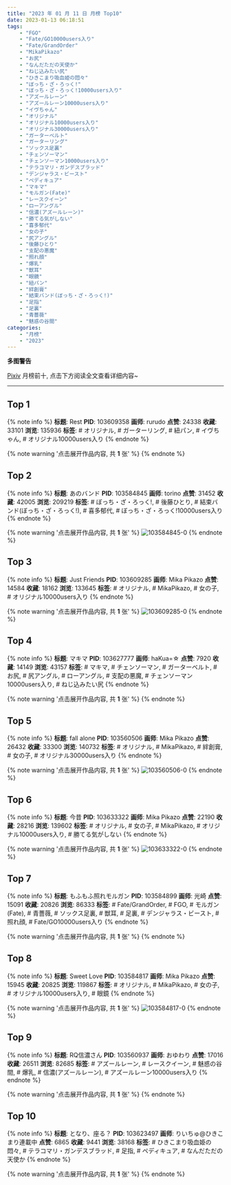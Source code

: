 ```yaml
---
title: "2023 年 01 月 11 日 月榜 Top10"
date: 2023-01-13 06:18:51
tags:
    - "FGO"
    - "Fate/GO10000users入り"
    - "Fate/GrandOrder"
    - "MikaPikazo"
    - "お尻"
    - "なんだただの天使か"
    - "ねじ込みたい尻"
    - "ひきこまり吸血姫の悶々"
    - "ぼっち・ざ・ろっく!"
    - "ぼっち・ざ・ろっく!10000users入り"
    - "アズールレーン"
    - "アズールレーン10000users入り"
    - "イヴちゃん"
    - "オリジナル"
    - "オリジナル10000users入り"
    - "オリジナル30000users入り"
    - "ガーターベルト"
    - "ガーターリング"
    - "ソックス足裏"
    - "チェンソーマン"
    - "チェンソーマン10000users入り"
    - "テラコマリ・ガンデスブラッド"
    - "デンジャラス・ビースト"
    - "ペディキュア"
    - "マキマ"
    - "モルガン(Fate)"
    - "レースクイーン"
    - "ローアングル"
    - "信濃(アズールレーン)"
    - "勝てる気がしない"
    - "喜多郁代"
    - "女の子"
    - "尻アングル"
    - "後藤ひとり"
    - "支配の悪魔"
    - "照れ顔"
    - "爆乳"
    - "獣耳"
    - "眼鏡"
    - "紐パン"
    - "絆創膏"
    - "結束バンド(ぼっち・ざ・ろっく!)"
    - "足指"
    - "足裏"
    - "青薔薇"
    - "魅惑の谷間"
categories:
    - "月榜"
    - "2023"
---
```


<i class="fa fa-triangle-exclamation"></i>**多图警告**<i class="fa fa-triangle-exclamation"></i>

[Pixiv](https://www.pixiv.net/) 月榜前十, 点击下方阅读全文查看详细内容~

<!-- more -->

---

## Top 1

{% note info %}
**标题**: Rest
**PID**: 103609358 **画师**: rurudo
**点赞**: 24338 **收藏**: 33101 **浏览**: 135936
**标签**: # オリジナル, # ガーターリング, # 紐パン, # イヴちゃん, # オリジナル10000users入り
{% endnote %}

{% note warning '点击展开作品内容, 共 **1** 张' %}
{% endnote %}

## Top 2

{% note info %}
**标题**: あのバンド
**PID**: 103584845 **画师**: torino
**点赞**: 31452 **收藏**: 42005 **浏览**: 209219
**标签**: # ぼっち・ざ・ろっく!, # 後藤ひとり, # 結束バンド(ぼっち・ざ・ろっく!), # 喜多郁代, # ぼっち・ざ・ろっく!10000users入り
{% endnote %}

{% note warning '点击展开作品内容, 共 **1** 张' %}
![103584845-0](https://i.pixiv.re/img-original/img/2022/12/14/00/00/06/103584845_p0.jpg)
{% endnote %}

## Top 3

{% note info %}
**标题**: Just Friends
**PID**: 103609285 **画师**: Mika Pikazo
**点赞**: 14584 **收藏**: 18162 **浏览**: 133645
**标签**: # オリジナル, # MikaPikazo, # 女の子, # オリジナル10000users入り
{% endnote %}

{% note warning '点击展开作品内容, 共 **1** 张' %}
![103609285-0](https://i.pixiv.re/img-original/img/2022/12/15/00/00/03/103609285_p0.png)
{% endnote %}

## Top 4

{% note info %}
**标题**: マキマ
**PID**: 103627777 **画师**: haKua=☆
**点赞**: 7920 **收藏**: 14149 **浏览**: 43157
**标签**: # マキマ, # チェンソーマン, # ガーターベルト, # お尻, # 尻アングル, # ローアングル, # 支配の悪魔, # チェンソーマン10000users入り, # ねじ込みたい尻
{% endnote %}

{% note warning '点击展开作品内容, 共 **1** 张' %}
{% endnote %}

## Top 5

{% note info %}
**标题**: fall alone
**PID**: 103560506 **画师**: Mika Pikazo
**点赞**: 26432 **收藏**: 33300 **浏览**: 140732
**标签**: # オリジナル, # MikaPikazo, # 絆創膏, # 女の子, # オリジナル30000users入り
{% endnote %}

{% note warning '点击展开作品内容, 共 **1** 张' %}
![103560506-0](https://i.pixiv.re/img-original/img/2022/12/13/00/00/15/103560506_p0.png)
{% endnote %}

## Top 6

{% note info %}
**标题**: 今昔
**PID**: 103633322 **画师**: Mika Pikazo
**点赞**: 22190 **收藏**: 28216 **浏览**: 139602
**标签**: # オリジナル, # 女の子, # MikaPikazo, # オリジナル10000users入り, # 勝てる気がしない
{% endnote %}

{% note warning '点击展开作品内容, 共 **1** 张' %}
![103633322-0](https://i.pixiv.re/img-original/img/2022/12/16/00/00/03/103633322_p0.png)
{% endnote %}

## Top 7

{% note info %}
**标题**: もふもふ照れモルガン
**PID**: 103584899 **画师**: 光崎
**点赞**: 15091 **收藏**: 20826 **浏览**: 86333
**标签**: # Fate/GrandOrder, # FGO, # モルガン(Fate), # 青薔薇, # ソックス足裏, # 獣耳, # 足裏, # デンジャラス・ビースト, # 照れ顔, # Fate/GO10000users入り
{% endnote %}

{% note warning '点击展开作品内容, 共 **1** 张' %}
{% endnote %}

## Top 8

{% note info %}
**标题**: Sweet Love
**PID**: 103584817 **画师**: Mika Pikazo
**点赞**: 15945 **收藏**: 20825 **浏览**: 119867
**标签**: # オリジナル, # MikaPikazo, # 女の子, # オリジナル10000users入り, # 眼鏡
{% endnote %}

{% note warning '点击展开作品内容, 共 **1** 张' %}
![103584817-0](https://i.pixiv.re/img-original/img/2022/12/14/00/00/03/103584817_p0.jpg)
{% endnote %}

## Top 9

{% note info %}
**标题**: RQ信濃さん
**PID**: 103560937 **画师**: おゆわり
**点赞**: 17016 **收藏**: 26511 **浏览**: 82685
**标签**: # アズールレーン, # レースクイーン, # 魅惑の谷間, # 爆乳, # 信濃(アズールレーン), # アズールレーン10000users入り
{% endnote %}

{% note warning '点击展开作品内容, 共 **1** 张' %}
{% endnote %}

## Top 10

{% note info %}
**标题**: となり、座る？
**PID**: 103623497 **画师**: りいちゅ@ひきこまり連載中
**点赞**: 6865 **收藏**: 9441 **浏览**: 38168
**标签**: # ひきこまり吸血姫の悶々, # テラコマリ・ガンデスブラッド, # 足指, # ペディキュア, # なんだただの天使か
{% endnote %}

{% note warning '点击展开作品内容, 共 **1** 张' %}
{% endnote %}
